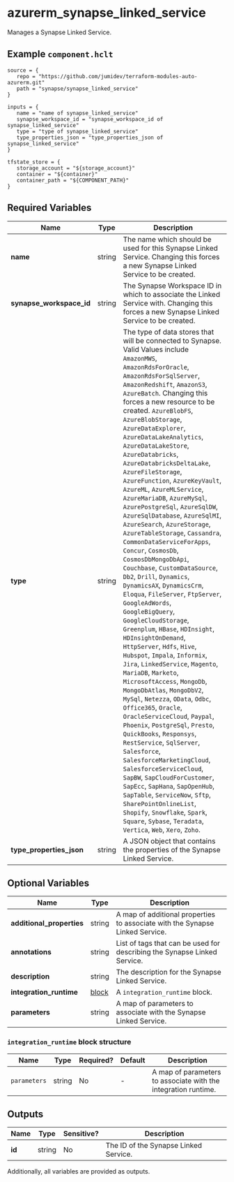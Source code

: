 # azurerm_synapse_linked_service

Manages a Synapse Linked Service.

## Example `component.hclt`

```hcl
source = {
   repo = "https://github.com/jumidev/terraform-modules-auto-azurerm.git" 
   path = "synapse/synapse_linked_service" 
}

inputs = {
   name = "name of synapse_linked_service" 
   synapse_workspace_id = "synapse_workspace_id of synapse_linked_service" 
   type = "type of synapse_linked_service" 
   type_properties_json = "type_properties_json of synapse_linked_service" 
}

tfstate_store = {
   storage_account = "${storage_account}" 
   container = "${container}" 
   container_path = "${COMPONENT_PATH}" 
}

```

## Required Variables

| Name | Type |  Description |
| ---- | --------- |  ----------- |
| **name** | string |  The name which should be used for this Synapse Linked Service. Changing this forces a new Synapse Linked Service to be created. | 
| **synapse_workspace_id** | string |  The Synapse Workspace ID in which to associate the Linked Service with. Changing this forces a new Synapse Linked Service to be created. | 
| **type** | string |  The type of data stores that will be connected to Synapse. Valid Values include `AmazonMWS`, `AmazonRdsForOracle`, `AmazonRdsForSqlServer`, `AmazonRedshift`, `AmazonS3`, `AzureBatch`. Changing this forces a new resource to be created. `AzureBlobFS`, `AzureBlobStorage`, `AzureDataExplorer`, `AzureDataLakeAnalytics`, `AzureDataLakeStore`, `AzureDatabricks`, `AzureDatabricksDeltaLake`, `AzureFileStorage`, `AzureFunction`, `AzureKeyVault`, `AzureML`, `AzureMLService`, `AzureMariaDB`, `AzureMySql`, `AzurePostgreSql`, `AzureSqlDW`, `AzureSqlDatabase`, `AzureSqlMI`, `AzureSearch`, `AzureStorage`, `AzureTableStorage`, `Cassandra`, `CommonDataServiceForApps`, `Concur`, `CosmosDb`, `CosmosDbMongoDbApi`, `Couchbase`, `CustomDataSource`, `Db2`, `Drill`, `Dynamics`, `DynamicsAX`, `DynamicsCrm`, `Eloqua`, `FileServer`, `FtpServer`, `GoogleAdWords`, `GoogleBigQuery`, `GoogleCloudStorage`, `Greenplum`, `HBase`, `HDInsight`, `HDInsightOnDemand`, `HttpServer`, `Hdfs`, `Hive`, `Hubspot`, `Impala`, `Informix`, `Jira`, `LinkedService`, `Magento`, `MariaDB`, `Marketo`, `MicrosoftAccess`, `MongoDb`, `MongoDbAtlas`, `MongoDbV2`, `MySql`, `Netezza`, `OData`, `Odbc`, `Office365`, `Oracle`, `OracleServiceCloud`, `Paypal`, `Phoenix`, `PostgreSql`, `Presto`, `QuickBooks`, `Responsys`, `RestService`, `SqlServer`, `Salesforce`, `SalesforceMarketingCloud`, `SalesforceServiceCloud`, `SapBW`, `SapCloudForCustomer`, `SapEcc`, `SapHana`, `SapOpenHub`, `SapTable`, `ServiceNow`, `Sftp`, `SharePointOnlineList`, `Shopify`, `Snowflake`, `Spark`, `Square`, `Sybase`, `Teradata`, `Vertica`, `Web`, `Xero`, `Zoho`. | 
| **type_properties_json** | string |  A JSON object that contains the properties of the Synapse Linked Service. | 

## Optional Variables

| Name | Type |  Description |
| ---- | --------- |  ----------- |
| **additional_properties** | string |  A map of additional properties to associate with the Synapse Linked Service. | 
| **annotations** | string |  List of tags that can be used for describing the Synapse Linked Service. | 
| **description** | string |  The description for the Synapse Linked Service. | 
| **integration_runtime** | [block](#integration_runtime-block-structure) |  A `integration_runtime` block. | 
| **parameters** | string |  A map of parameters to associate with the Synapse Linked Service. | 

### `integration_runtime` block structure

| Name | Type | Required? | Default | Description |
| ---- | ---- | --------- | ------- | ----------- |
| `parameters` | string | No | - | A map of parameters to associate with the integration runtime. |



## Outputs

| Name | Type | Sensitive? | Description |
| ---- | ---- | --------- | --------- |
| **id** | string | No  | The ID of the Synapse Linked Service. | 

Additionally, all variables are provided as outputs.
